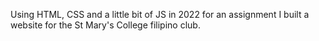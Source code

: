 Using HTML, CSS and a little bit of JS in 2022 for an assignment I built a website for the St Mary's College filipino club.
<!---
MARGYYY1231/MARGYYY1231 is a ✨ special ✨ repository because its `README.md` (this file) appears on your GitHub profile.
You can click the Preview link to take a look at your changes.
--->
